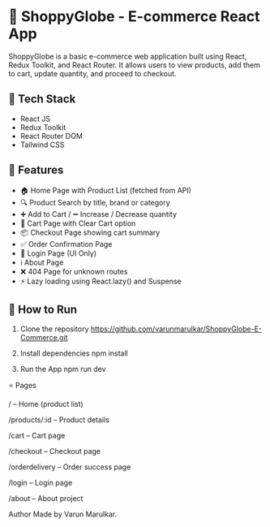 # 🛒 ShoppyGlobe - E-commerce React App

ShoppyGlobe is a basic e-commerce web application built using React, Redux Toolkit, and React Router. It allows users to view products, add them to cart, update quantity, and proceed to checkout.

## 🔧 Tech Stack

- React JS
- Redux Toolkit
- React Router DOM
- Tailwind CSS

## 📁 Features

- 🏠 Home Page with Product List (fetched from API)
- 🔍 Product Search by title, brand or category
- ➕ Add to Cart / ➖ Increase / Decrease quantity
- 🛒 Cart Page with Clear Cart option
- 📦 Checkout Page showing cart summary
- ✅ Order Confirmation Page
- 🔑 Login Page (UI Only)
- ℹ About Page
- ❌ 404 Page for unknown routes
- ⚡ Lazy loading using React.lazy() and Suspense

## 🚀 How to Run

1. Clone the repository
https://github.com/varunmarulkar/ShoppyGlobe-E-Commerce.git


2. Install dependencies
npm install

3. Run the App
npm run dev


⭐ Pages

/ – Home (product list)

/products/:id – Product details

/cart – Cart page

/checkout – Checkout page

/orderdelivery – Order success page

/login – Login page

/about – About project


Author
Made by Varun Marulkar.